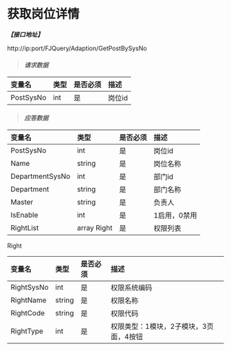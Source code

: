 # 获取岗位详情

_**【接口地址】**_

http://ip:port/FJQuery/Adaption/GetPostBySysNo

> #### _请求数据_

| 变量名 | 类型 | 是否必须 | 描述 |
| :--- | :--- | :--- | :--- |
| PostSysNo | int | 是 | 岗位id |

> #### _应答数据_

| 变量名 | 类型 | 是否必须 | 描述 |
| :--- | :--- | :--- | :--- |
| PostSysNo | int | 是 | 岗位id |
| Name | string | 是 | 岗位名称 |
| DepartmentSysNo | int | 是 | 部门id |
| Department | string | 是 | 部门名称 |
| Master | string | 是 | 负责人 |
| IsEnable | int | 是 | 1启用，0禁用 |
| RightList | array Right | 是 | 权限列表 |

Right

| 变量名 | 类型 | 是否必须 | 描述 |
| :--- | :--- | :--- | :--- |
| RightSysNo | int | 是 | 权限系统编码 |
| RightName | string | 是 | 权限名称 |
| RightCode | string | 是 | 权限代码 |
| RightType | int | 是 | 权限类型：1模块，2子模块，3页面，4按钮 |









